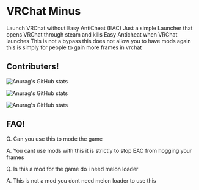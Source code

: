 # VRChat Minus
Launch VRChat without Easy AntiCheat (EAC)
Just a simple Launcher that opens VRChat through steam and kills Easy Anticheat when VRChat launches This is not a bypass this does not allow you to have mods again this is simply for people to gain more frames in vrchat

## Contributers!

![Anurag's GitHub stats](https://github-readme-stats.vercel.app/api?username=koyoinu&show_icons=true&theme=aura)


![Anurag's GitHub stats](https://github-readme-stats.vercel.app/api?username=AvyThyFloof&show_icons=true&theme=gotham)


![Anurag's GitHub stats](https://github-readme-stats.vercel.app/api?username=LudoDash&show_icons=true&theme=panda)

## FAQ!
Q. Can you use this to mode the game

A. You cant use mods with this it is strictly to stop EAC from hogging your frames

Q. Is this a mod for the game do i need melon loader

A. This is not a mod you dont need melon loader to use this
